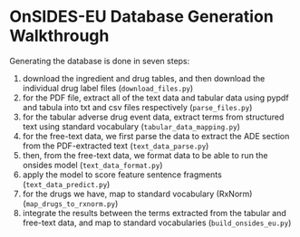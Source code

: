# OnSIDES-EU Database Generation Walkthrough

Generating the database is done in seven steps:

1. download the ingredient and drug tables, and then download the individual drug label files  (`download_files.py`)
2. for the PDF file, extract all of the text data and tabular data using pypdf and tabula into txt and csv files respectively (`parse_files.py`)
3. for the tabular adverse drug event data, extract terms from structured text using standard vocabulary (`tabular_data_mapping.py`) 
4. for the free-text data, we first parse the data to extract the ADE section from the PDF-extracted text (`text_data_parse.py`) 
4. then, from the free-text data, we format data to be able to run the onsides model (`text_data_format.py`)
5. apply the model to score feature sentence fragments (`text_data_predict.py`)
6. for the drugs we have, map to standard vocabulary (RxNorm) (`map_drugs_to_rxnorm.py`)
6. integrate the results between the terms extracted from the tabular and free-text data, and map to standard vocabularies (`build_onsides_eu.py`)